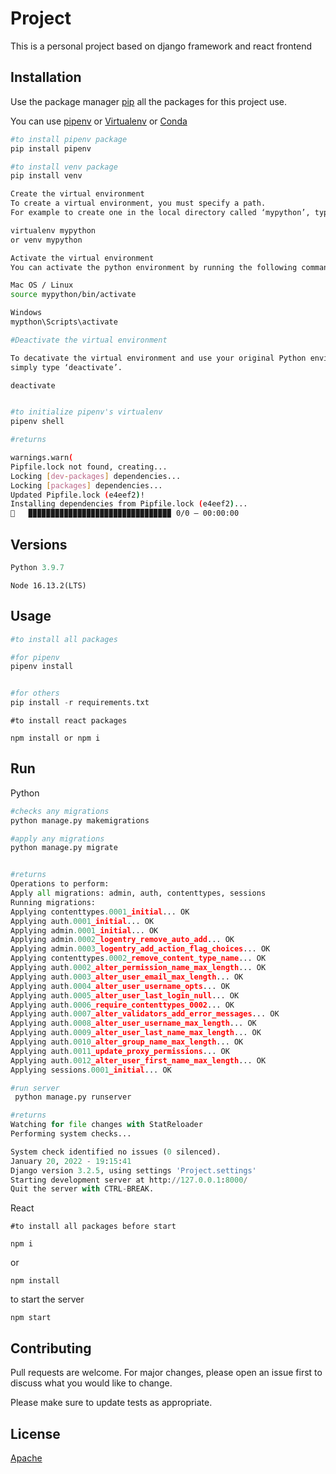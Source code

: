 # Project

This is a personal project based on django framework and react frontend

## Installation

Use the package manager [pip](https://pypi.org/project/pip/) all the packages for this project use.

You can use [pipenv](https://pypi.org/project/pipenv/) or [Virtualenv](https://pypi.org/project/virtualenv/) or [Conda](https://www.anaconda.com/products/individual)
```bash
#to install pipenv package
pip install pipenv
```
```bash
#to install venv package
pip install venv

Create the virtual environment
To create a virtual environment, you must specify a path.
For example to create one in the local directory called ‘mypython’, type the following:

virtualenv mypython
or venv mypython
```
```bash
Activate the virtual environment
You can activate the python environment by running the following command:

Mac OS / Linux
source mypython/bin/activate

Windows
mypthon\Scripts\activate

```
```bash
#Deactivate the virtual environment

To decativate the virtual environment and use your original Python environment,
simply type ‘deactivate’.

deactivate
```


```bash

#to initialize pipenv's virtualenv
pipenv shell

#returns 

warnings.warn(
Pipfile.lock not found, creating...
Locking [dev-packages] dependencies...
Locking [packages] dependencies...
Updated Pipfile.lock (e4eef2)!
Installing dependencies from Pipfile.lock (e4eef2)...
🐍   ▉▉▉▉▉▉▉▉▉▉▉▉▉▉▉▉▉▉▉▉▉▉▉▉▉▉▉▉▉▉▉▉ 0/0 — 00:00:00

```
## Versions
```python
Python 3.9.7
```
```node
Node 16.13.2(LTS)
```
## Usage

```python
#to install all packages

#for pipenv
pipenv install


#for others
pip install -r requirements.txt 
```
```node
#to install react packages

npm install or npm i
```


## Run

Python
```python
#checks any migrations
python manage.py makemigrations
```
```python
#apply any migrations
python manage.py migrate


#returns
Operations to perform:
Apply all migrations: admin, auth, contenttypes, sessions
Running migrations:
Applying contenttypes.0001_initial... OK
Applying auth.0001_initial... OK
Applying admin.0001_initial... OK
Applying admin.0002_logentry_remove_auto_add... OK
Applying admin.0003_logentry_add_action_flag_choices... OK
Applying contenttypes.0002_remove_content_type_name... OK
Applying auth.0002_alter_permission_name_max_length... OK
Applying auth.0003_alter_user_email_max_length... OK
Applying auth.0004_alter_user_username_opts... OK
Applying auth.0005_alter_user_last_login_null... OK
Applying auth.0006_require_contenttypes_0002... OK
Applying auth.0007_alter_validators_add_error_messages... OK
Applying auth.0008_alter_user_username_max_length... OK
Applying auth.0009_alter_user_last_name_max_length... OK
Applying auth.0010_alter_group_name_max_length... OK
Applying auth.0011_update_proxy_permissions... OK
Applying auth.0012_alter_user_first_name_max_length... OK
Applying sessions.0001_initial... OK
```

```python
#run server
 python manage.py runserver

#returns
Watching for file changes with StatReloader
Performing system checks...

System check identified no issues (0 silenced).
January 20, 2022 - 19:15:41
Django version 3.2.5, using settings 'Project.settings'
Starting development server at http://127.0.0.1:8000/
Quit the server with CTRL-BREAK.


```

React

```react
#to install all packages before start

npm i
```
or 
```react
npm install
```

to start the server
```react
npm start
```

## Contributing
Pull requests are welcome. For major changes, please open an issue first to discuss what you would like to change.

Please make sure to update tests as appropriate.

## License
[Apache](http://www.apache.org/licenses/LICENSE-2.0)
